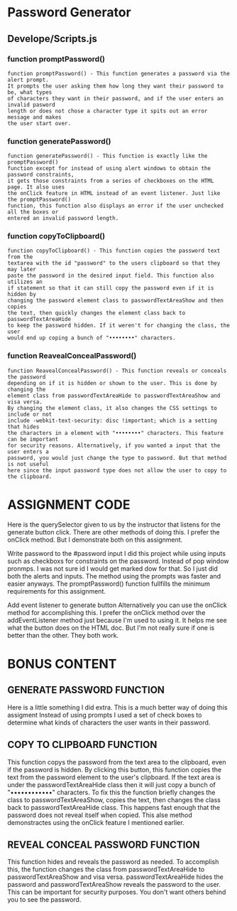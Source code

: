 # Password Generator

## Develope/Scripts.js

### function promptPassword()
```
function promptPassword() - This function generates a password via the alert prompt. 
It prompts the user asking them how long they want their password to be, what types 
of characters they want in their password, and if the user enters an invalid pasword 
length or does not chose a character type it spits out an error message and makes 
the user start over.
```

### function generatePassword()
```
function generatePassword() - This function is exactly like the promptPassword() 
function except for instead of using alert windows to obtain the password constraints, 
it gets those constraints from a series of checkboxes on the HTML page. It also uses 
the onClick feature in HTML instead of an event listener. Just like the promptPassword() 
function, this function also displays an error if the user unchecked all the boxes or 
entered an invalid password length.
```

### function copyToClipboard()
```
function copyToClipboard() - This function copies the password text from the 
textarea with the id "password" to the users clipboard so that they may later 
paste the password in the desired input field. This function also utilizes an 
if statement so that it can still copy the password even if it is hidden by 
changing the password element class to passwordTextAreaShow and then copies 
the text, then quickly changes the element class back to passwordTextAreaHide 
to keep the password hidden. If it weren't for changing the class, the user 
would end up coping a bunch of "••••••••" characters. 
```

### function ReavealConcealPassword()
```
function ReavealConcealPassword() - This function reveals or conceals the password 
depending on if it is hidden or shown to the user. This is done by changing the 
element class from passwordTextAreaHide to passwordTextAreaShow and visa versa. 
By changing the element class, it also changes the CSS settings to include or not 
include -webkit-text-security: disc !important; which is a setting that hides
the characters in a element with "••••••••" characters. This feature can be important 
for security reasons. Alternatively, if you wanted a input that the user enters a 
password, you would just change the type to password. But that method is not useful 
here since the input password type does not allow the user to copy to the clipboard.
```


# ASSIGNMENT CODE 
Here is the querySelector given to us by the instructor that listens for the generate button click. There are other methods of doing this. I prefer the onClick method. But I demonstrate both on this assignment.

Write password to the #password input
I did this project while using inputs such as checkboxs for constraints on the password. Instead of pop window pronmps.
I was not sure id I would get marked dow for that. So I just did both the alerts and inputs.
The method using the prompts was faster and easier anyways.
The promptPassword() function fullfills the minimum requirements for this assignment.

Add event listener to generate button
Alternatively you can use the onClick method for accomplishing this.
I prefer the onClick method over the addEventListener method just because I'm used to using it. 
It helps me see what the button does on the HTML doc.
But I'm not really sure if one is better than the other. They both work.

# BONUS CONTENT

## GENERATE PASSWORD FUNCTION
Here is a little something I did extra. This is a much better way of doing this assigment
Instead of using prompts I used a set of check boxes to determine what kinds of characters the user wants in their password.

## COPY TO CLIPBOARD FUNCTION
This function copys the password from the text area to the clipboard, even if the password is hidden.
By clicking this button, this function copies the text from the password element to the user's clipboard. 
If the text area is under the passwordTextAreaHide class then it will just copy a bunch of "••••••••••••" characters.
To fix this the function briefly changes the class to passwordTextAreaShow, copies the text, 
then changes the class back to passwordTextAreaHide class. This happens fast enough that the password does not reveal itself when copied.
This alse method demonstractes using the onClick feature I mentioned earlier.

## REVEAL CONCEAL PASSWORD FUNCTION
This function hides and reveals the password as needed.
To accomplish this, the function changes the class from passwordTextAreaHide to passwordTextAreaShow and visa versa.
passwordTextAreaHide hides the password and passwordTextAreaShow reveals the password to the user.
This can be important for security purposes. You don't want others behind you to see the password.
